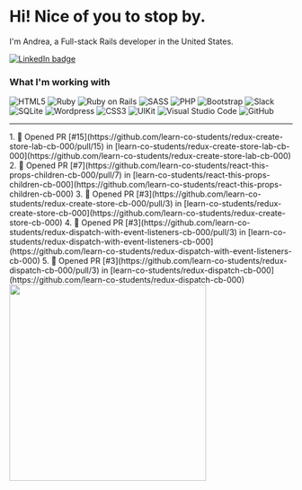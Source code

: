 # Hi! Nice of you to stop by.

I'm Andrea, a Full-stack Rails developer in the United States.

<a href="https://linkedin.com/in/andrea-jasper" target="blank"><img align="center" src="https://img.shields.io/badge/LinkedIn-0077B5?style=for-the-badge&logo=linkedin&logoColor=white" alt="LinkedIn badge" /></a>

### What I'm working with
<img alt="HTML5" src="https://img.shields.io/badge/-HTML5-E34F26?style=flat-square&logo=html5&logoColor=white" /> <img alt="Ruby" src="https://img.shields.io/badge/-RUBY-CC342D?style=flat-square&logo=ruby&logoColor=white" />  <img alt="Ruby on Rails" src="https://img.shields.io/badge/-RUBY_ON_RAILS-CC0000?style=flat-square&logo=ruby-on-rails&logoColor=white" /> <img alt="SASS" src="https://img.shields.io/badge/-SASS-CC6699?style=flat-square&logo=sass&logoColor=white" /> <img alt="PHP" src="https://img.shields.io/badge/-PHP-777BB4?style=flat-square&logo=php&logoColor=white" /> <img alt="Bootstrap" src="https://img.shields.io/badge/-BOOTSTRAP-7952B3?style=flat-square&logo=bootstrap&logoColor=white" /> <img alt="Slack" src="https://img.shields.io/badge/-SLACK-4A154B?style=flat-square&logo=slack&logoColor=white" /> <img alt="SQLite" src="https://img.shields.io/badge/-SQLITE-003B57?style=flat-square&logo=sqlite&logoColor=white" /> <img alt="Wordpress" src="https://img.shields.io/badge/-WORDPRESS-21759B?style=flat-square&logo=wordpress&logoColor=white" /> <img alt="CSS3" src="https://img.shields.io/badge/-CSS3-1572B6?style=flat-square&logo=css3&logoColor=white" /> <img alt="UIKit" src="https://img.shields.io/badge/-UIKIT-2396F3?style=flat-square&logo=uikit&logoColor=white" />
<img alt="Visual Studio Code" src="https://img.shields.io/badge/-VISUAL_STUDIO_CODE-2396F3?style=flat-square&logo=visual-studio-code&logoColor=white" /> <img alt="GitHub" src="https://img.shields.io/badge/-GITHUB-181717?style=flat-square&logo=github&logoColor=white" />

---

<p align=left>
  <!--<a href="https://github.com/andreajasper/github-readme-stats" title="Go to Source">-->
    <!--START_SECTION:activity-->
1. 💪 Opened PR [#15](https://github.com/learn-co-students/redux-create-store-lab-cb-000/pull/15) in [learn-co-students/redux-create-store-lab-cb-000](https://github.com/learn-co-students/redux-create-store-lab-cb-000)
2. 💪 Opened PR [#7](https://github.com/learn-co-students/react-this-props-children-cb-000/pull/7) in [learn-co-students/react-this-props-children-cb-000](https://github.com/learn-co-students/react-this-props-children-cb-000)
3. 💪 Opened PR [#3](https://github.com/learn-co-students/redux-create-store-cb-000/pull/3) in [learn-co-students/redux-create-store-cb-000](https://github.com/learn-co-students/redux-create-store-cb-000)
4. 💪 Opened PR [#3](https://github.com/learn-co-students/redux-dispatch-with-event-listeners-cb-000/pull/3) in [learn-co-students/redux-dispatch-with-event-listeners-cb-000](https://github.com/learn-co-students/redux-dispatch-with-event-listeners-cb-000)
5. 💪 Opened PR [#3](https://github.com/learn-co-students/redux-dispatch-cb-000/pull/3) in [learn-co-students/redux-dispatch-cb-000](https://github.com/learn-co-students/redux-dispatch-cb-000)
<!--END_SECTION:activity-->
    <img width="350" align="center" src="https://github-readme-stats.vercel.app/api?username=andreajasper&show_icons=true&theme=vision-friendly-dark">
  </a>
</p>

